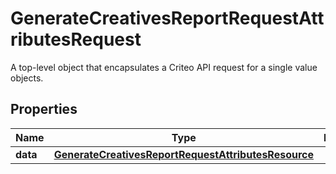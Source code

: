 

# GenerateCreativesReportRequestAttributesRequest

A top-level object that encapsulates a Criteo API request for a single value objects.

## Properties

| Name | Type | Description | Notes |
|------------ | ------------- | ------------- | -------------|
|**data** | [**GenerateCreativesReportRequestAttributesResource**](GenerateCreativesReportRequestAttributesResource.md) |  |  [optional] |



